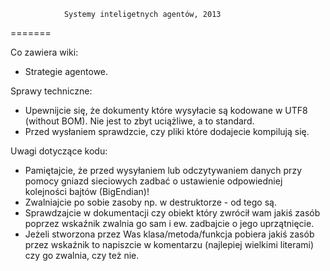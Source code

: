 ﻿				Systemy inteligetnych agentów, 2013
=======


Co zawiera wiki:
+ Strategie agentowe.

Sprawy techniczne:  
+ Upewnijcie się, że dokumenty które wysyłacie są kodowane w UTF8 (without BOM). Nie jest to zbyt uciążliwe, a to standard.  
+ Przed wysłaniem sprawdzcie, czy pliki które dodajecie kompilują się.  
  
Uwagi dotyczące kodu:  
+ Pamiętajcie, że przed wysyłaniem lub odczytywaniem danych przy pomocy gniazd sieciowych zadbać o ustawienie odpowiedniej kolejności bajtów (BigEndian)!  
+ Zwalniajcie po sobie zasoby np. w destruktorze - od tego są. 
+ Sprawdzajcie w dokumentacji czy obiekt który zwrócił wam jakiś zasób poprzez wskaźnik zwalnia go sam i ew. zadbajcie o jego uprzątnięcie.  
+ Jeżeli stworzona przez Was klasa/metoda/funkcja pobiera jakiś zasób przez wskaźnik to napiszcie w komentarzu (najlepiej wielkimi literami) czy go zwalnia, czy też nie.
